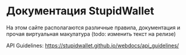 # Документация StupidWallet
На этом сайте располагаются различные правила, документация и прочая виртуальная макулатура 
(todo: изменить текст на релизе)

API Guidelines: https://stupidwallet.github.io/webdocs/api_guidelines/
